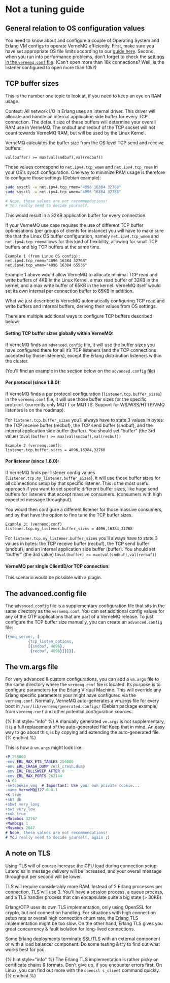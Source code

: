 # Not a tuning guide

## General relation to OS configuration values

You need to know about and configure a couple of Operating System and Erlang VM configs to operate VerneMQ efficiently. First, make sure you have set appropriate OS file limits according to our [guide here](change-open-file-limits.md). Second, when you run into performance problems, don't forget to check the [settings in the `vernemq.conf` file](../configuration/introduction.md). \(Can't open more than 10k connections? Well, is the listener configured to open more than 10k?\)

## TCP buffer sizes

This is the number one topic to look at, if you need to keep an eye on RAM usage.

Context: All network I/O in Erlang uses an internal driver. This driver will allocate and handle an internal application side buffer for every TCP connection. The default size of these buffers will determine your overall RAM use in VerneMQ. The sndbuf and recbuf of the TCP socket will not count towards VerneMQ RAM, but will be used by the Linux Kernel.

VerneMQ calculates the buffer size from the OS level TCP send and receive buffers:

`val(buffer) >= max(val(sndbuf),val(recbuf))`

Those values correspond to `net.ipv4.tcp_wmem` and `net.ipv4.tcp_rmem` in your OS's sysctl configuration. One way to minimize RAM usage is therefore to configure those settings \(Debian example\):

```bash
sudo sysctl -w net.ipv4.tcp_rmem="4096 16384 32768"
sudo sysctl -w net.ipv4.tcp_wmem="4096 16384 32768"

# Nope, these values are not recommendations!
# You really need to decide yourself.
```

This would result in a 32KB application buffer for every connection. 	

If your VerneMQ use case requires the use of different TCP buffer optimisations \(per groups of clients for instance\) you will have to make sure the that the Linux OS buffer configuration, namely `net.ipv4.tcp_wmem` and `net.ipv4.tcp_rmem`allows for this kind of flexibility, allowing for small TCP buffers and big TCP buffers at the same time.

```text
Example 1 (from Linux OS config):
net.ipv4.tcp_rmem="4096 16384 32768"
net.ipv4.tcp_wmem="4096 16384 65536"
```

Example 1 above would allow VerneMQ to allocate minimal TCP read and write buffers of 4KB in the Linux Kernel, a max read buffer of 32KB in the kernel, and a max write buffer of 65KB in the kernel. VerneMQ itself would set its own internal per connection buffer to 65KB in addition.

 What we just described is VerneMQ automatically configuring TCP read and write buffers and internal buffers, deriving their values from OS settings.

There are multiple additional ways to configure TCP buffers described below:

#### Setting TCP buffer sizes globally within VerneMQ:

If VerneMQ finds an `advanced.config` file, it will use the buffer sizes you have configured there for all it’s TCP listeners \(and the TCP connections accepted by those listeners\), except the Erlang distribution listeners within the cluster.

\(You'll find an example in the section below on the `advanced.config` [file](https://docs.vernemq.com/misc/not-a-tuning-guide#the-advanced-config-file)\)

#### Per protocol \(since 1.8.0\):

If VerneMQ finds a per protocol configuration \(`listener.tcp.buffer_sizes`\) in the `vernemq.conf` file, it will use those buffer sizes for the specific protocol. \(currently only MQTT or MQTTS. Support for WS/WSS/HTTP/VMQ listeners is on the roadmap\).

For `listener.tcp.buffer_sizes` you’ll always have to state 3 values in bytes: the TCP receive buffer \(recbuf\), the TCP send buffer \(sndbuf\), and the internal application side buffer \(buffer\). You should set “buffer” \(the 3rd value\) to`val(buffer) >= max(val(sndbuf),val(recbuf))`

```text
Example 2 (vernemq.conf):
listener.tcp.buffer_sizes = 4096,16384,32768
```

#### Per listener \(since 1.8.0\):

 If VerneMQ finds per listener config values \(`listener.tcp.my_listener.buffer_sizes`\), it will use those buffer sizes for all connections setup by that specific listener. This is the most useful approach if you want to set specific different buffer sizes, like huge send buffers for listeners that accept massive consumers. \(consumers with high expected message throughput\).

You would then configure a different listener for those massive consumers, and by that have the option to fine tune the TCP buffer sizes.

```text
Example 3: (vernemq.conf)
listener.tcp.my_listener.buffer_sizes = 4096,16384,32768
```

For `listener.tcp.my_listener.buffer_sizes` you’ll always have to state 3 values in bytes: the TCP receive buffer \(recbuf\), the TCP send buffer \(sndbuf\), and an internal application side buffer \(buffer\). You should set “buffer” \(the 3rd value\) to`val(buffer) >= max(val(sndbuf),val(recbuf))`

#### VerneMQ per single ClientID/or TCP connection:

This scenario would be possible with a plugin. 

## The advanced.config file

The `advanced.config` file is a supplementary configuration file that sits in the same directory as the `vernemq.conf`. You can set additional config values for any of the OTP applications that are part of a VerneMQ release. To just configure the TCP buffer size manually, you can create an `advanced.config` file:

```erlang
[{vmq_server, [
          {tcp_listen_options,
          [{sndbuf, 4096},
           {recbuf, 4096}]}]}].
```

## The vm.args file

For very advanced & custom configurations, you can add a `vm.args` file to the same directory where the `vernemq.conf` file is located. Its purpose is to configure parameters for the Erlang Virtual Machine. This will override any Erlang specific parameters your might have configured via the `vernemq.conf`. Normally, VerneMQ auto-generates a vm.args file for every boot in `/var/lib/vernemq/generated.configs/` \(Debian package example\) from `vernemq.conf` and other potential configuration sources.

{% hint style="info" %}
A manually generated `vm.args` is not supplementary, it is a full replacement of the auto-generated file! Keep that in mind. An easy way to go about this, is by copying and extending the auto-generated file.
{% endhint %}

This is how a `vm.args` might look like:

```erlang
+P 256000
-env ERL_MAX_ETS_TABLES 256000
-env ERL_CRASH_DUMP /erl_crash.dump
-env ERL_FULLSWEEP_AFTER 0
-env ERL_MAX_PORTS 262144
+A 64
-setcookie vmq  # Important: Use your own private cookie... 
-name VerneMQ@127.0.0.1
+K true
+sbt db
+sbwt very_long
+swt very_low
+sub true
+Mulmbcs 32767
+Mumbcgs 1
+Musmbcs 2047
# Nope, these values are not recommendations!
# You really need to decide yourself, again ;)
```

## A note on TLS

Using TLS will of course increase the CPU load during connection setup. Latencies in message delivery will be increased, and your overall message throughput per second will be lower.

TLS will require considerably more RAM. Instead of 2 Erlang processes per connection, TLS will use 3. You'll have a session process, a queue process, and a TLS handler process that can encapsulate quite a big state \(&gt; 30KB\).

Erlang/OTP uses its own TLS implementation, only using OpenSSL for crypto, but not connection handling. For situations with high connection setup rate or overall high connection churn rate, the Erlang TLS implementation might be too slow. On the other hand, Erlang TLS gives you great concurrency & fault isolation for long-lived connections.

Some Erlang deployments terminate SSL/TLS with an external component or with a load balancer component. Do some testing & try to find out what works best for you.

{% hint style="info" %}
The Erlang TLS implementation is rather picky on certificate chains & formats. Don't give up, if you encounter errors first. On Linux, you can find out more with the `openssl s_client` command quickly.
{% endhint %}

